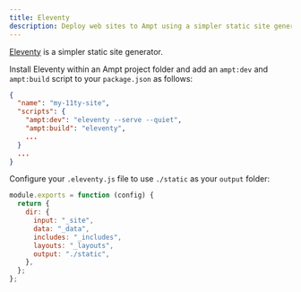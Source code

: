 ```yaml
---
title: Eleventy
description: Deploy web sites to Ampt using a simpler static site generator.
---
```


[Eleventy](https://www.11ty.dev/) is a simpler static site generator.

Install Eleventy within an Ampt project folder and add an `ampt:dev` and `ampt:build` script to your `package.json` as follows:

```json title=package.json, copy=false
{
  "name": "my-11ty-site",
  "scripts": {
    "ampt:dev": "eleventy --serve --quiet",
    "ampt:build": "eleventy",
    ...
  }
  ...
}
```

Configure your `.eleventy.js` file to use `./static` as your `output` folder:

```javascript title=.eleventy.js, copy=false
module.exports = function (config) {
  return {
    dir: {
      input: "_site",
      data: "_data",
      includes: "_includes",
      layouts: "_layouts",
      output: "./static",
    },
  };
};
```
